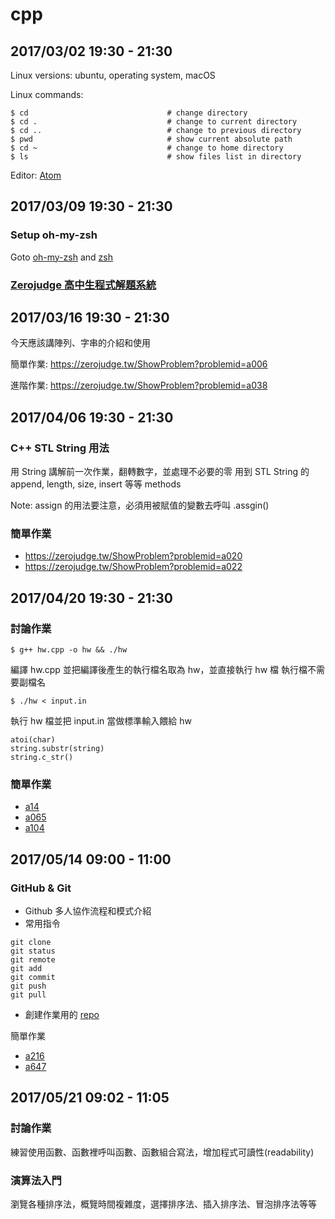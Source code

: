 # cpp

## 2017/03/02 19:30 - 21:30
Linux versions:
ubuntu, operating system, macOS

Linux commands:

```
$ cd                               # change directory    
$ cd .                             # change to current directory    
$ cd ..                            # change to previous directory    
$ pwd                              # show current absolute path       
$ cd ~                             # change to home directory      
$ ls                               # show files list in directory       
```

Editor: [Atom](https://atom.io/)


## 2017/03/09 19:30 - 21:30
### Setup oh-my-zsh
Goto [oh-my-zsh](https://github.com/robbyrussell/oh-my-zsh) and [zsh](http://icarus4.logdown.com/posts/177661-from-bash-to-zsh-setup-tips)

### [Zerojudge 高中生程式解題系統](https://zerojudge.tw/)


## 2017/03/16 19:30 - 21:30
今天應該講陣列、字串的介紹和使用

簡單作業: https://zerojudge.tw/ShowProblem?problemid=a006

進階作業: https://zerojudge.tw/ShowProblem?problemid=a038


## 2017/04/06 19:30 - 21:30
### C++ STL String 用法

用 String 講解前一次作業，翻轉數字，並處理不必要的零
用到 STL String 的 append, length, size, insert 等等 methods

Note: assign 的用法要注意，必須用被賦值的變數去呼叫 .assgin()

### 簡單作業

- https://zerojudge.tw/ShowProblem?problemid=a020
- https://zerojudge.tw/ShowProblem?problemid=a022

## 2017/04/20 19:30 - 21:30
### 討論作業

```
$ g++ hw.cpp -o hw && ./hw
```

編譯 hw.cpp 並把編譯後產生的執行檔名取為 hw，並直接執行 hw 檔
執行檔不需要副檔名

```
$ ./hw < input.in
```

執行 hw 檔並把 input.in 當做標準輸入餵給 hw

```
atoi(char)
string.substr(string)
string.c_str()
```

### 簡單作業

- [a14](https://zerojudge.tw/ShowProblem?problemid=a149)
- [a065](https://zerojudge.tw/ShowProblem?problemid=a065)
- [a104](https://zerojudge.tw/ShowProblem?problemid=a104)

## 2017/05/14 09:00 - 11:00

### GitHub & Git

- Github 多人協作流程和模式介紹
- 常用指令

```
git clone
git status
git remote
git add
git commit
git push
git pull
```
- 創建作業用的 [repo](https://github.com/HCcplusplusorg/cpp)

簡單作業

- [a216](https://zerojudge.tw/ShowProblem?problemid=a216)
- [a647](https://zerojudge.tw/ShowProblem?problemid=a647)

## 2017/05/21 09:02 - 11:05
### 討論作業
練習使用函數、函數裡呼叫函數、函數組合寫法，增加程式可讀性(readability)
### 演算法入門
瀏覽各種排序法，概覽時間複雜度，選擇排序法、插入排序法、冒泡排序法等等
